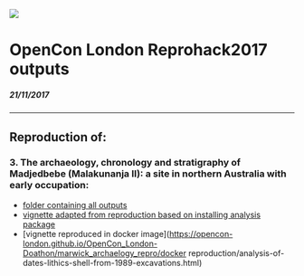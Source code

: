 

![](https://d3n8a8pro7vhmx.cloudfront.net/righttoresearch/pages/1462/features/original/OpenCon_2017_London_-_NB_Banner.png?1505763567)


# OpenCon London Reprohack2017 outputs

##### 21/11/2017



***

## Reproduction of:

### 3. The archaeology, chronology and stratigraphy of Madjedbebe (Malakunanja II): a site in northern Australia with early occupation:

- [folder containing all outputs](https://github.com/OpenCon-London/OpenCon_London-Doathon/tree/master/marwick_archaelogy_repro)
- [vignette adapted from reproduction based on installing analysis package](https://opencon-london.github.io/OpenCon_London-Doathon/marwick_archaelogy_repro/analysis-of-dates-lithics-shell-from-1989-excavations.nb.html)
- [vignette reproduced in docker image](https://opencon-london.github.io/OpenCon_London-Doathon/marwick_archaelogy_repro/docker reproduction/analysis-of-dates-lithics-shell-from-1989-excavations.html)



